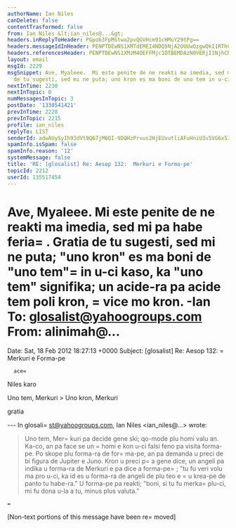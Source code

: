 ```yaml
---
authorName: Ian Niles
canDelete: false
contentTrasformed: false
from: Ian Niles &lt;ian_niles@...&gt;
headers.inReplyToHeader: PGpob3FpMStwa2pvQGVHcm91cHMuY29tPg==
headers.messageIdInHeader: PENPTDEwNS1XMTdEMEI4NDQ5NjA2OUUwQzgwQkI1RThCNkYwQHBoeC5nYmw+
headers.referencesHeader: PENPTDEwNS1XMzM4OEFFMjc1OTBEMDAzN0VERjI1NjhCN0QwQHBoeC5nYmw+LDxqaG9xaTErcGtqb0BlR3JvdXBzLmNvbT4=
layout: email
msgId: 2229
msgSnippet: Ave, Myaleee.  Mi este penite de ne reakti ma imedia, sed mi pa habe feria.  Gratia
  de tu sugesti, sed mi ne puta; uno kron es ma boni de uno tem in u-ci
nextInTime: 2230
nextInTopic: 0
numMessagesInTopic: 3
postDate: '1330541421'
prevInTime: 2228
prevInTopic: 2215
profile: ian_niles
replyTo: LIST
senderId: adwAUySyIh93dVt9Q67jM6QI-9DQHzPrvus2HjEUvutliAFuHniU3v5VG6x5IdRz1nzOpviUj4p2CpINBnWAm2QrXk04NIF9
spamInfo.isSpam: false
spamInfo.reason: '12'
systemMessage: false
title: 'RE: [glosalist] Re: Aesop 132:  Merkuri e Forma-pe'
topicId: 2212
userId: 135517454
---
```



Ave, Myaleee.  Mi este penite de ne reakti ma imedia, sed mi pa habe feria=
.  Gratia de tu sugesti, sed mi ne puta; "uno kron" es ma boni de "uno tem"=
 in u-ci kaso, ka "uno tem" signifika; un acide-ra pa acide tem poli kron, =
vice mo kron. -Ian
 To: glosalist@yahoogroups.com
From: alinimah@...
=
Date: Sat, 18 Feb 2012 18:27:13 +0000
Subject: [glosalist] Re: Aesop 132:  =
Merkuri e Forma-pe


















 



  


    
      
      
      ace=
 Niles karo

 Uno tem, Merkuri > Uno kron, Merkuri 

gratia

--- In glosali=
st@yahoogroups.com, Ian Niles <ian_niles@...> wrote:

>

> 

> Uno tem, Mer=
kuri pa decide gene ski; qo-mode plu homi valu an. Ka-co, an pa face se un =
homi e kon u-ci falsi feno pa visita forma-pe. Po skope plu forma-ra de for=
ma-pe, an pa demanda u preci de bi figura de Jupiter e Juno. Kron u preci p=
a gene dice, un angeli pa indika u forma-ra de Merkuri e pa dice a forma-pe=
; "tu fu veri volu ma pro u-ci, ka id es u forma-ra de angeli de plu teo e =
u krea-pe de panto tu habe-ra." U forma-pe pa reakti; "boni, si tu fu merka=
 plu-ci, mi fu dona u-la a tu, minus plus valuta."

>





    
     

    =

    






   		 	   		  

[Non-text portions of this message have been re=
moved]


